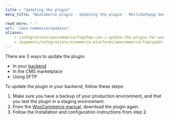 ```yaml
---
title : "Updating the plugin"
meta_title: "WooComerce plugin - Updating the plugin - MultiSafepay Docs"

read_more: "."
url: '/woo-commerce/updates/'
aliases: 
    - /integrations/woocommerce/faq/how-can-i-update-the-plugin-for-woocommerce/
    - /payments/integrations/ecommerce-platforms/woocommerce/faq/updating-the-plugin/
---
```


There are 3 ways to update the plugin:

- In your [backend](/glossaries/multisafepay-glossary/#backend)
- In the CMS marketplace 
- Using SFTP

To update the plugin in your backend, follow these steps:

1. Make sure you have a backup of your production environment, and that you test the plugin in a staging environment.
2. From the [WooCommerce manual](/payments/integrations/ecommerce-platforms/woocommerce/manual), download the plugin again.
3. Follow the Installation and configuration instructions from step 2.